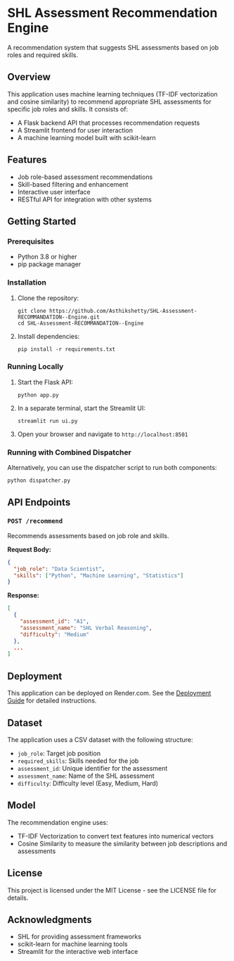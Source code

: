 # SHL Assessment Recommendation Engine

A recommendation system that suggests SHL assessments based on job roles and required skills.

## Overview

This application uses machine learning techniques (TF-IDF vectorization and cosine similarity) to recommend appropriate SHL assessments for specific job roles and skills. It consists of:

- A Flask backend API that processes recommendation requests
- A Streamlit frontend for user interaction
- A machine learning model built with scikit-learn

## Features

- Job role-based assessment recommendations
- Skill-based filtering and enhancement
- Interactive user interface
- RESTful API for integration with other systems

## Getting Started

### Prerequisites

- Python 3.8 or higher
- pip package manager

### Installation

1. Clone the repository:
   ```
   git clone https://github.com/Asthikshetty/SHL-Assessment-RECOMMANDATION--Engine.git
   cd SHL-Assessment-RECOMMANDATION--Engine
   ```

2. Install dependencies:
   ```
   pip install -r requirements.txt
   ```

### Running Locally

1. Start the Flask API:
   ```
   python app.py
   ```

2. In a separate terminal, start the Streamlit UI:
   ```
   streamlit run ui.py
   ```

3. Open your browser and navigate to `http://localhost:8501`

### Running with Combined Dispatcher

Alternatively, you can use the dispatcher script to run both components:

```
python dispatcher.py
```

## API Endpoints

### `POST /recommend`

Recommends assessments based on job role and skills.

**Request Body:**
```json
{
  "job_role": "Data Scientist",
  "skills": ["Python", "Machine Learning", "Statistics"]
}
```

**Response:**
```json
[
  {
    "assessment_id": "A1",
    "assessment_name": "SHL Verbal Reasoning",
    "difficulty": "Medium"
  },
  ...
]
```

## Deployment

This application can be deployed on Render.com. See the [Deployment Guide](deployment_guide.md) for detailed instructions.

## Dataset

The application uses a CSV dataset with the following structure:

- `job_role`: Target job position
- `required_skills`: Skills needed for the job
- `assessment_id`: Unique identifier for the assessment
- `assessment_name`: Name of the SHL assessment
- `difficulty`: Difficulty level (Easy, Medium, Hard)

## Model

The recommendation engine uses:

- TF-IDF Vectorization to convert text features into numerical vectors
- Cosine Similarity to measure the similarity between job descriptions and assessments

## License

This project is licensed under the MIT License - see the LICENSE file for details.

## Acknowledgments

- SHL for providing assessment frameworks
- scikit-learn for machine learning tools
- Streamlit for the interactive web interface
